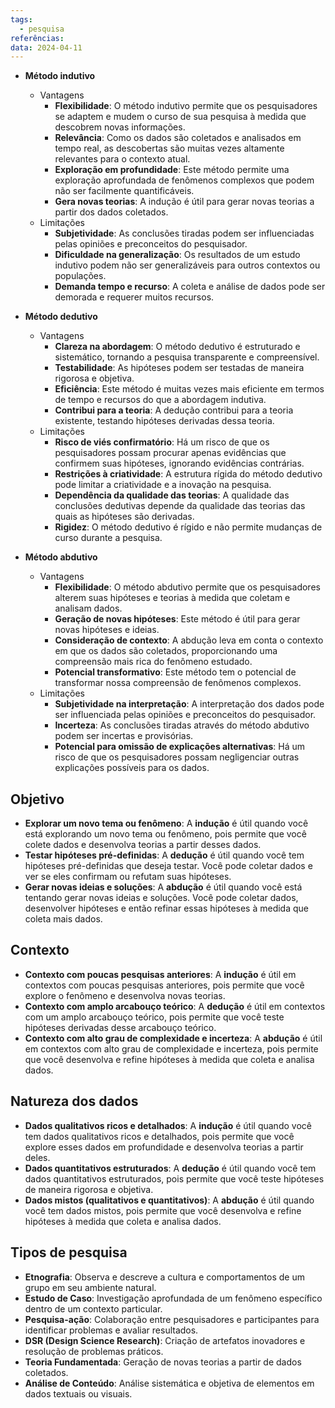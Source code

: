 ```yaml
---
tags:
  - pesquisa
referências: 
data: 2024-04-11
---
```

- **Método indutivo**
    
    - Vantagens
        - **Flexibilidade**: O método indutivo permite que os pesquisadores se adaptem e mudem o curso de sua pesquisa à medida que descobrem novas informações.
        - **Relevância**: Como os dados são coletados e analisados em tempo real, as descobertas são muitas vezes altamente relevantes para o contexto atual.
        - **Exploração em profundidade**: Este método permite uma exploração aprofundada de fenômenos complexos que podem não ser facilmente quantificáveis.
        - **Gera novas teorias**: A indução é útil para gerar novas teorias a partir dos dados coletados.
    - Limitações
        - **Subjetividade**: As conclusões tiradas podem ser influenciadas pelas opiniões e preconceitos do pesquisador.
        - **Dificuldade na generalização**: Os resultados de um estudo indutivo podem não ser generalizáveis para outros contextos ou populações.
        - **Demanda tempo e recurso**: A coleta e análise de dados pode ser demorada e requerer muitos recursos.
- **Método dedutivo**
    
    - Vantagens
        - **Clareza na abordagem**: O método dedutivo é estruturado e sistemático, tornando a pesquisa transparente e compreensível.
        - **Testabilidade**: As hipóteses podem ser testadas de maneira rigorosa e objetiva.
        - **Eficiência**: Este método é muitas vezes mais eficiente em termos de tempo e recursos do que a abordagem indutiva.
        - **Contribui para a teoria**: A dedução contribui para a teoria existente, testando hipóteses derivadas dessa teoria.
    - Limitações
        - **Risco de viés confirmatório**: Há um risco de que os pesquisadores possam procurar apenas evidências que confirmem suas hipóteses, ignorando evidências contrárias.
        - **Restrições à criatividade**: A estrutura rígida do método dedutivo pode limitar a criatividade e a inovação na pesquisa.
        - **Dependência da qualidade das teorias**: A qualidade das conclusões dedutivas depende da qualidade das teorias das quais as hipóteses são derivadas.
        - **Rigidez**: O método dedutivo é rígido e não permite mudanças de curso durante a pesquisa.
- **Método abdutivo**
    
    - Vantagens
        - **Flexibilidade**: O método abdutivo permite que os pesquisadores alterem suas hipóteses e teorias à medida que coletam e analisam dados.
        - **Geração de novas hipóteses**: Este método é útil para gerar novas hipóteses e ideias.
        - **Consideração de contexto**: A abdução leva em conta o contexto em que os dados são coletados, proporcionando uma compreensão mais rica do fenômeno estudado.
        - **Potencial transformativo**: Este método tem o potencial de transformar nossa compreensão de fenômenos complexos.
    - Limitações
        - **Subjetividade na interpretação**: A interpretação dos dados pode ser influenciada pelas opiniões e preconceitos do pesquisador.
        - **Incerteza**: As conclusões tiradas através do método abdutivo podem ser incertas e provisórias.
        - **Potencial para omissão de explicações alternativas**: Há um risco de que os pesquisadores possam negligenciar outras explicações possíveis para os dados.

## Objetivo

- **Explorar um novo tema ou fenômeno**: A **indução** é útil quando você está explorando um novo tema ou fenômeno, pois permite que você colete dados e desenvolva teorias a partir desses dados.
- **Testar hipóteses pré-definidas**: A **dedução** é útil quando você tem hipóteses pré-definidas que deseja testar. Você pode coletar dados e ver se eles confirmam ou refutam suas hipóteses.
- **Gerar novas ideias e soluções**: A **abdução** é útil quando você está tentando gerar novas ideias e soluções. Você pode coletar dados, desenvolver hipóteses e então refinar essas hipóteses à medida que coleta mais dados.

## Contexto

- **Contexto com poucas pesquisas anteriores**: A **indução** é útil em contextos com poucas pesquisas anteriores, pois permite que você explore o fenômeno e desenvolva novas teorias.
- **Contexto com amplo arcabouço teórico**: A **dedução** é útil em contextos com um amplo arcabouço teórico, pois permite que você teste hipóteses derivadas desse arcabouço teórico.
- **Contexto com alto grau de complexidade e incerteza**: A **abdução** é útil em contextos com alto grau de complexidade e incerteza, pois permite que você desenvolva e refine hipóteses à medida que coleta e analisa dados.

## Natureza dos dados

- **Dados qualitativos ricos e detalhados**: A **indução** é útil quando você tem dados qualitativos ricos e detalhados, pois permite que você explore esses dados em profundidade e desenvolva teorias a partir deles.
- **Dados quantitativos estruturados**: A **dedução** é útil quando você tem dados quantitativos estruturados, pois permite que você teste hipóteses de maneira rigorosa e objetiva.
- **Dados mistos (qualitativos e quantitativos)**: A **abdução** é útil quando você tem dados mistos, pois permite que você desenvolva e refine hipóteses à medida que coleta e analisa dados.

## Tipos de pesquisa

- **Etnografia**: Observa e descreve a cultura e comportamentos de um grupo em seu ambiente natural.
- **Estudo de Caso**: Investigação aprofundada de um fenômeno específico dentro de um contexto particular.
- **Pesquisa-ação**: Colaboração entre pesquisadores e participantes para identificar problemas e avaliar resultados.
- **DSR (Design Science Research)**: Criação de artefatos inovadores e resolução de problemas práticos.
- **Teoria Fundamentada**: Geração de novas teorias a partir de dados coletados.
- **Análise de Conteúdo**: Análise sistemática e objetiva de elementos em dados textuais ou visuais.
